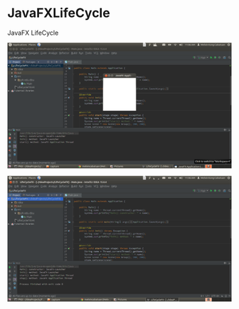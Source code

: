 # JavaFXLifeCycle

JavaFX LifeCycle


![](https://github.com/melvincabatuan/JavaFXLifeCycle/blob/master/capture/Screenshot%20from%202016-03-11%2011:06:13.png)

![](https://github.com/melvincabatuan/JavaFXLifeCycle/blob/master/capture/Screenshot%20from%202016-03-11%2011:06:20.png)
